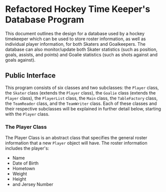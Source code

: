 # Refactored Hockey Time Keeper's Database Program

This document outlines the design for a database used by a hockey timekeeper which can be used to store roster information, as well as individual player information, for both Skaters and Goalkeepers. The database can also monitor/update both Skater statistics (such as position, goals, assists, and points) and Goalie statistics (such as shots against and goals against).

## Public Interface

This program consists of six classes and two subclasses: the `Player` class, the `Skater` class (extends the `Player` class), the `Goalie` class (extends the `Player` class), the `PlayerList` class, the `Main` class, the `TableFactory` class, the `TeamReader` class, and the `TeamWriter` class. Each of these classes and their respective subclasses will be explained in further detail below, starting with the `Player` class.

### The Player Class

The Player Class is an abstract class that specifies the general roster information that a new `Player` object will have. The roster information includes the player's:
 * Name
 * Date of Birth
 * Hometown
 * Weight
 * Height
 * and Jersey Number
